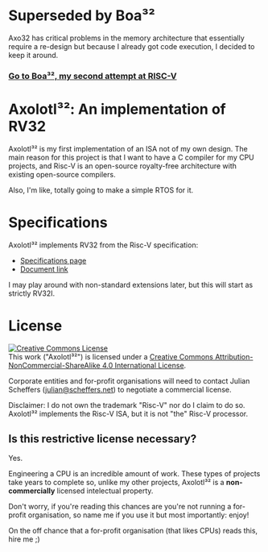 
# Superseded by Boa³²
Axo32 has critical problems in the memory architecture that essentially require a re-design but because I already got code execution, I decided to keep it around.

### [Go to Boa³², my second attempt at RISC-V](https://github.com/robotman2412/boa-risc-v)

# Axolotl³²: An implementation of RV32
Axolotl³² is my first implementation of an ISA not of my own design.
The main reason for this project is that I want to have a C compiler for my CPU projects,
and Risc-V is an open-source royalty-free architecture with existing open-source compilers.

Also, I'm like, totally going to make a simple RTOS for it.

# Specifications

Axolotl³² implements RV32 from the Risc-V specification:
- [Specifications page](https://riscv.org/technical/specifications/)
- [Document link](https://github.com/riscv/riscv-isa-manual/releases/download/Ratified-IMAFDQC/riscv-spec-20191213.pdf)

I may play around with non-standard extensions later, but this will start as strictly RV32I.

# License
<a rel="license" href="https://creativecommons.org/licenses/by-nc-sa/4.0/"><img alt="Creative Commons License" style="border-width:0" src="https://i.creativecommons.org/l/by-nc-sa/4.0/88x31.png" /></a><br />This work ("Axolotl³²") is licensed under a <a rel="license" href="https://creativecommons.org/licenses/by-nc-sa/4.0/">Creative Commons Attribution-NonCommercial-ShareAlike 4.0 International License</a>.

Corporate entities and for-profit organisations will need to contact Julian Scheffers (julian@scheffers.net) to negotiate a commercial license.

Disclaimer: I do not own the trademark "Risc-V" nor do I claim to do so.
Axolotl³² implements the Risc-V ISA, but it is not "the" Risc-V processor.

## Is this restrictive license necessary?
Yes.

Engineering a CPU is an incredible amount of work.
These types of projects take years to complete so, unlike my other projects,
Axolotl³² is a **non-commercially** licensed intelectual property.

Don't worry, if you're reading this chances are you're not running a for-profit organisation, so name me if you use it but most importantly: enjoy!

On the off chance that a for-profit organisation (that likes CPUs) reads this, hire me ;)
